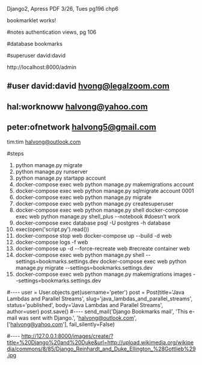 Django2, Apress PDF
3/26, Tues
pg196
chp6

bookmarklet works!

#notes
authentication views, pg 106

#database
bookmarks

#superuser
david:david

http://localhost:8000/admin

#user
david:david
hvong@legalzoom.com
---
hal:worknoww 
halvong@yahoo.com
---
peter:ofnetwork 
halvong5@gmail.com
---
tim:tim
halvong@outlook.com

#steps
1. python manage.py migrate
2. python manage.py runserver
3. python manage.py startapp account
4. docker-compose exec web python manage.py makemigrations account 
5. docker-compose exec web python manage.py sqlmigrate account 0001
6. docker-compose exec web python manage.py migrate
7. docker-compose exec web python manage.py createsuperuser 
8. docker-compose exec web python manage.py shell
   docker-compose exec web python manage.py shell_plus --notebook #doesn't work
9. docker-compose exec database psql -U postgres -h database
10. exec(open('script.py').read())
11. docker-compose stop web
    docker-compose up --build -d web
12. docker-compose logs -f web 
13. docker-compose up -d --force-recreate web #recreate container web 
14. docker-compose exec web python manage.py shell --settings=bookmarks.settings.dev
    docker-compose exec web python manage.py migrate --settings=bookmarks.settings.dev
15. docker-compose exec web python manage.py makemigrations images --settings=bookmarks.settings.dev

#----
user = User.objects.get(username='peter')
post = Post(title='Java Lambdas and Parallel Streams', slug='java_lambdas_and_parallel_streams', status='published', body='Java Lambdas and Parallel Streams', author=user)
post.save()
#----
send_mail('Django Bookmarks mail', 'This e-mail was sent with Django.', 'halvong@outlook.com', ['halvong@yahoo.com'], fail_silently=False)

#----
http://127.0.0.1:8000/images/create/?title=%20Django%20and%20Duke&url=http://upload.wikimedia.org/wikipedia/commons/8/85/Django_Reinhardt_and_Duke_Ellington_%28Gottlieb%29.jpg



